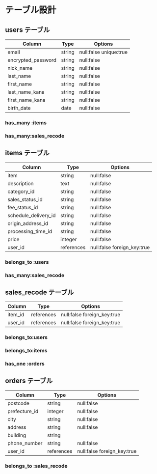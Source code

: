 # テーブル設計

## users テーブル

| Column             | Type   | Options                |
| ------------------ | ------ | ---------------------- |
| email              | string | null:false unique:true |
| encrypted_password | string | null:false             |
| nick_name          | string | null:false             |
| last_name          | string | null:false             |
| first_name         | string | null:false             |
| last_name_kana     | string | null:false             |
| first_name_kana    | string | null:false             |
| birth_date         | date   | null:false             |

### has_many :items

### has_many:sales_recode

## items テーブル

| Column               | Type       | Options                     |
| -------------------- | ---------- | --------------------------- |
| item                 | string     | null:false                  |
| description          | text       | null:false                  |
| category_id          | string     | null:false                  |
| sales_status_id      | string     | null:false                  |
| fee_status_id        | string     | null:false                  |
| schedule_delivery_id | string     | null:false                  |
| origin_address_id    | string     | null:false                  |
| processing_time_id   | string     | null:false                  |
| price                | integer    | null:false                  |
| user_id              | references | null:false foreign_key:true |

### belongs_to :users

### has_many:sales_recode

## sales_recode テーブル

| Column  | Type       | Options                     |
| ------- | ---------- | --------------------------- |
| item_id | references | null:false foreign_key:true |
| user_id | references | null:false foreign_key:true |

### belongs_to:users

### belongs_to:items

### has_one :orders

## orders テーブル

| Column        | Type       | Options                     |
| ------------- | ---------- | --------------------------- |
| postcode      | string     | null:false                  |
| prefecture_id | integer    | null:false                  |
| city          | string     | null:false                  |
| address       | string     | null:false                  |
| building      | string     |                             |
| phone_number  | string     | null:false                  |
| user_id       | references | null:false foreign_key:true |

### belongs_to :sales_recode
